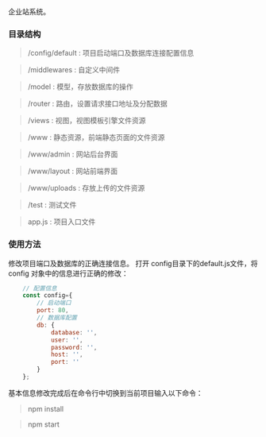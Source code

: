 企业站系统。

<h3>目录结构</h3>

> /config/default : 项目启动端口及数据库连接配置信息

> /middlewares : 自定义中间件

> /model : 模型，存放数据库的操作

> /router : 路由，设置请求接口地址及分配数据

> /views : 视图，视图模板引擎文件资源

> /www : 静态资源，前端静态页面的文件资源

> /www/admin : 网站后台界面

> /www/layout : 网站前端界面

> /www/uploads : 存放上传的文件资源

> /test : 测试文件

> app.js : 项目入口文件


<h3>使用方法</h3>

修改项目端口及数据库的正确连接信息。 打开 config目录下的default.js文件，将 config 对象中的信息进行正确的修改：

```javascript
	// 配置信息
    const config={
        // 启动端口
        port: 80,
        // 数据库配置
        db: {
            database: '',
            user: '',
            password: '',
            host: '',
            port: ''
        }
    };
```

基本信息修改完成后在命令行中切换到当前项目输入以下命令：

> npm install

> npm start

